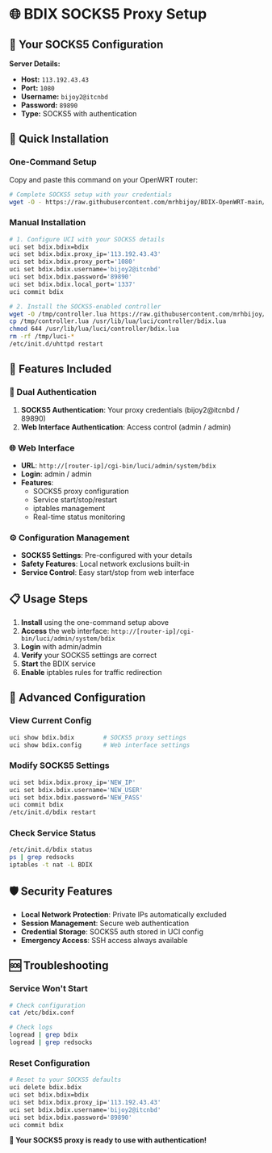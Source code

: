 # 🌐 BDIX SOCKS5 Proxy Setup

## 🔧 Your SOCKS5 Configuration

**Server Details:**
- **Host:** `113.192.43.43`
- **Port:** `1080`
- **Username:** `bijoy2@itcnbd`
- **Password:** `89890`
- **Type:** SOCKS5 with authentication

## 🚀 Quick Installation

### One-Command Setup
Copy and paste this command on your OpenWRT router:

```bash
# Complete SOCKS5 setup with your credentials
wget -O - https://raw.githubusercontent.com/mrhbijoy/BDIX-OpenWRT-main/main/install-socks5.sh | sh
```

### Manual Installation
```bash
# 1. Configure UCI with your SOCKS5 details
uci set bdix.bdix=bdix
uci set bdix.bdix.proxy_ip='113.192.43.43'
uci set bdix.bdix.proxy_port='1080'
uci set bdix.bdix.username='bijoy2@itcnbd'
uci set bdix.bdix.password='89890'
uci set bdix.bdix.local_port='1337'
uci commit bdix

# 2. Install the SOCKS5-enabled controller
wget -O /tmp/controller.lua https://raw.githubusercontent.com/mrhbijoy/BDIX-OpenWRT-main/main/bdix-controller-simple.lua
cp /tmp/controller.lua /usr/lib/lua/luci/controller/bdix.lua
chmod 644 /usr/lib/lua/luci/controller/bdix.lua
rm -rf /tmp/luci-*
/etc/init.d/uhttpd restart
```

## 🎯 Features Included

### 🔐 Dual Authentication
1. **SOCKS5 Authentication**: Your proxy credentials (bijoy2@itcnbd / 89890)
2. **Web Interface Authentication**: Access control (admin / admin)

### 🌐 Web Interface
- **URL**: `http://[router-ip]/cgi-bin/luci/admin/system/bdix`
- **Login**: admin / admin
- **Features**: 
  - SOCKS5 proxy configuration
  - Service start/stop/restart
  - iptables management
  - Real-time status monitoring

### ⚙️ Configuration Management
- **SOCKS5 Settings**: Pre-configured with your details
- **Safety Features**: Local network exclusions built-in
- **Service Control**: Easy start/stop from web interface

## 📋 Usage Steps

1. **Install** using the one-command setup above
2. **Access** the web interface: `http://[router-ip]/cgi-bin/luci/admin/system/bdix`
3. **Login** with admin/admin
4. **Verify** your SOCKS5 settings are correct
5. **Start** the BDIX service
6. **Enable** iptables rules for traffic redirection

## 🔧 Advanced Configuration

### View Current Config
```bash
uci show bdix.bdix        # SOCKS5 proxy settings
uci show bdix.config      # Web interface settings
```

### Modify SOCKS5 Settings
```bash
uci set bdix.bdix.proxy_ip='NEW_IP'
uci set bdix.bdix.username='NEW_USER'
uci set bdix.bdix.password='NEW_PASS'
uci commit bdix
/etc/init.d/bdix restart
```

### Check Service Status
```bash
/etc/init.d/bdix status
ps | grep redsocks
iptables -t nat -L BDIX
```

## 🛡️ Security Features

- **Local Network Protection**: Private IPs automatically excluded
- **Session Management**: Secure web authentication
- **Credential Storage**: SOCKS5 auth stored in UCI config
- **Emergency Access**: SSH access always available

## 🆘 Troubleshooting

### Service Won't Start
```bash
# Check configuration
cat /etc/bdix.conf

# Check logs
logread | grep bdix
logread | grep redsocks
```

### Reset Configuration
```bash
# Reset to your SOCKS5 defaults
uci delete bdix.bdix
uci set bdix.bdix=bdix
uci set bdix.bdix.proxy_ip='113.192.43.43'
uci set bdix.bdix.username='bijoy2@itcnbd'
uci set bdix.bdix.password='89890'
uci commit bdix
```

**🎉 Your SOCKS5 proxy is ready to use with authentication!**
